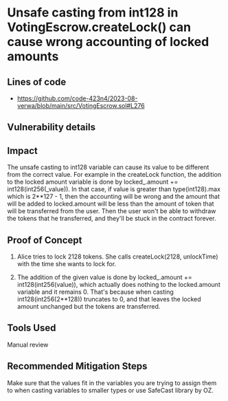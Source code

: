 # Unsafe casting from int128 in VotingEscrow.createLock() can cause wrong accounting of locked amounts

## Lines of code
- https://github.com/code-423n4/2023-08-verwa/blob/main/src/VotingEscrow.sol#L276

## Vulnerability details
## Impact
The unsafe casting to int128 variable can cause its value to be different from the correct value. For example in the createLock function, the addition to the locked amount variable is done by locked_.amount += int128(int256(_value)). In that case, if value is greater than type(int128).max which is 2**127 - 1, then the accounting will be wrong and the amount that will be added to locked.amount will be less than the amount of token that will be transferred from the user. Then the user won't be able to withdraw the tokens that he transferred, and they'll be stuck in the contract forever.

## Proof of Concept
1. Alice tries to lock 2128 tokens. She calls createLock(2128, unlockTime) with the time she wants to lock for.

2. The addition of the given value is done by locked_.amount += int128(int256(value)), which actually does nothing to the locked.amount variable and it remains 0. That's because when casting int128(int256(2**128)) truncates to 0, and that leaves the locked amount unchanged but the tokens are transferred.

## Tools Used
Manual review

## Recommended Mitigation Steps
Make sure that the values fit in the variables you are trying to assign them to when casting variables to smaller types or use SafeCast library by OZ.